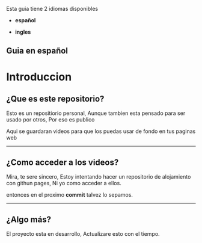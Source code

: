 Esta guia tiene 2 idiomas disponibles

- **español**

- **ingles**

## Guia en español

# Introduccion

## ¿Que es este repositorio?

Esto es un repositiorio personal, Aunque tambien esta pensado para ser usado por otros, Por eso es publico

Aqui se guardaran videos para que los puedas usar de fondo en tus paginas web

---

## ¿Como acceder a los videos?

Mira, te sere sincero, Estoy intentando hacer un repositorio de alojamiento con githun pages, Ni yo como acceder a ellos. 

entonces en el proximo **commit** talvez lo sepamos.

---

## ¿Algo más?

El proyecto esta en desarrollo, Actualizare esto con el tiempo.

